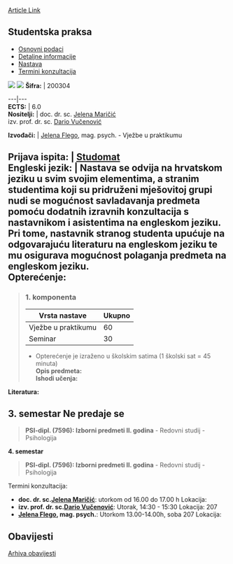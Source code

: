 [Article Link](https://www.fhs.hr/predmet/stupra_b)

## Studentska praksa
  * [Osnovni podaci](https://www.fhs.hr/predmet/stupra_b#v1id-904877_404734_1_0 "Osnovni podaci")
  * [Detaljne informacije](https://www.fhs.hr/predmet/stupra_b#v1id-904877_404734_1_1 "Detaljne informacije")
  * [Nastava](https://www.fhs.hr/predmet/stupra_b#v1id-904877_404734_1_2 "Nastava")
  * [Termini konzultacija](https://www.fhs.hr/predmet/stupra_b#v1id-904877_404734_1_3 "Termini konzultacija")


[![](https://www.fhs.hr/img/flags/gif/hr.gif)](https://www.fhs.hr/predmet/stupra_b) [![](https://www.fhs.hr/img/flags/gif/gb.gif)](https://www.fhs.hr/en/course/stupla_b)
**Šifra:** |  200304  
  
---|---  
**ECTS:** |  6.0   
**Nositelji:** |  doc. dr. sc. [Jelena Maričić](https://www.fhs.hr/djelatnik/jelena.maricic)   
izv. prof. dr. sc. [Dario Vučenović](https://www.fhs.hr/djelatnik/dario.vucenovic)   
  
**Izvođači:** |  [Jelena Flego](https://www.fhs.hr/djelatnik/jelena.flego), mag. psych. - Vježbe u praktikumu  
  
**Prijava ispita:** |  [Studomat](http://www.isvu.hr/studomat)  
**Engleski jezik:** |  Nastava se odvija na hrvatskom jeziku u svim svojim elementima, a stranim studentima koji su pridruženi mješovitoj grupi nudi se mogućnost savladavanja predmeta pomoću dodatnih izravnih konzultacija s nastavnikom i asistentima na engleskom jeziku. Pri tome, nastavnik stranog studenta upućuje na odgovarajuću literaturu na engleskom jeziku te mu osigurava mogućnost polaganja predmeta na engleskom jeziku.   
**Opterećenje:**  
---  
> ### 1. komponenta
> | Vrsta nastave | Ukupno  
> ---|---  
> Vježbe u praktikumu | 60  
> Seminar | 30  
> * Opterećenje je izraženo u školskim satima (1 školski sat = 45 minuta)   
**Opis predmeta:**  
> **Ishodi učenja:**  

  
**Literatura:**  

  
**3. semestar** Ne predaje se  
---  
> **PSI-dipl. (7596): Izborni predmeti II. godina** - Redovni studij - Psihologija  
>   
  
**4. semestar**  
> **PSI-dipl. (7596): Izborni predmeti II. godina** - Redovni studij - Psihologija  
>   
Termini konzultacija: 
  * **doc. dr. sc.[Jelena Maričić](https://www.fhs.hr/djelatnik/jelena.maricic)**: 
utorkom od 16.00 do 17.00 h
Lokacija: 
  * **izv. prof. dr. sc.[Dario Vučenović](https://www.fhs.hr/djelatnik/dario.vucenovic)**: 
Utorak, 14:30 - 15:30
Lokacija: 207 
  * **[Jelena Flego](https://www.fhs.hr/djelatnik/jelena.flego), mag. psych.**: 
Utorkom 13.00-14.00h, soba 207
Lokacija: 


## Obavijesti
[Arhiva obavijesti](https://www.fhs.hr/predmet/stupra_b?@=21810#news_115636 "Arhiva obavijesti")
